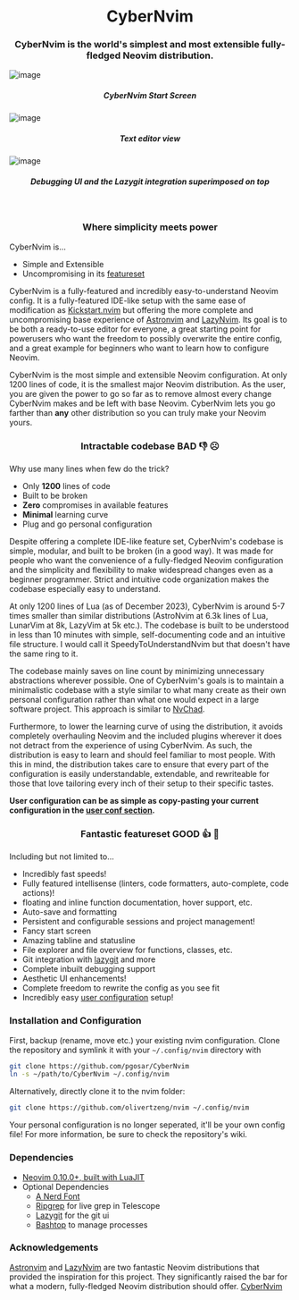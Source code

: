 <h1 align="center">CyberNvim</h1>

<h3 align="center"><b>CyberNvim is the world's simplest and most extensible
fully-fledged Neovim distribution.</b></h3>

![image](https://github.com/olivertzeng/nvim/assets/55164602/15020588-441d-4ddc-aef3-2bf37e0d7ae1)
<h5 align="center"><b>CyberNvim Start Screen</b></h5>

![image](https://github.com/olivertzeng/nvim/assets/55164602/003c1a80-ea0a-4af4-b1bd-5d0b6729b1c5)
<h5 align="center"><b>Text editor view</b></h5>

![image](https://github.com/olivertzeng/nvim/assets/55164602/ef8bb684-9b85-4afe-81c0-d254100d0db1)
<h5 align="center"><b>Debugging UI and the Lazygit integration superimposed on top</b></h5>


</br>
<h3 align="center"><b>Where simplicity meets power</b></h3>

CyberNvim is...

* Simple and Extensible
* Uncompromising in its [featureset](#fantastic-featureset-good--)

CyberNvim is a fully-featured and incredibly easy-to-understand Neovim config.
It is a fully-featured IDE-like setup with the same ease of modification as
[Kickstart.nvim](https://github.com/nvim-lua/kickstart.nvim) but offering the
more complete and uncompromising base experience of
[Astronvim](https://github.com/AstroNvim/AstroNvim/tree/main) and
[LazyNvim](https://github.com/LazyVim/LazyVim).
Its goal is to be both a ready-to-use editor for everyone, a great starting
point for powerusers who want the freedom to possibly overwrite the entire config,
and a great example for beginners who want to learn how to configure Neovim.

CyberNvim is the most simple and extensible Neovim configuration. At only 1200 lines of
code, it is the smallest major Neovim distribution. As the user, you are
given the power to go so far as to remove almost every change CyberNvim makes and be left with base Neovim. CyberNvim lets you go farther than **any** other distribution so you
can truly make your Neovim yours.

<h3 align="center"><b>Intractable codebase BAD 👎 ☹️</b></h3>

Why use many lines when few do the trick?

* Only <b>1200</b> lines of code
* Built to be broken
* <b>Zero</b> compromises in available features
* <b>Minimal</b> learning curve
* Plug and go personal configuration

Despite offering a complete IDE-like feature set, CyberNvim's codebase is simple,
modular, and built to be broken (in a good way). It was made for people
who want the convenience of a fully-fledged Neovim configuration and the
simplicity and flexibility to make widespread changes even as a beginner programmer.
Strict and intuitive code organization makes the codebase especially easy to
understand.

At only 1200 lines of Lua (as of December 2023), CyberNvim is around 5-7 times
smaller than similar distributions (AstroNvim at 6.3k lines of Lua, LunarVim
at 8k, LazyVim at 5k etc.). The codebase is built to be understood in less
than 10 minutes with simple, self-documenting code and an intuitive file
structure. I would call it SpeedyToUnderstandNvim but that doesn't have
the same ring to it.

The codebase mainly saves on line count by minimizing unnecessary
abstractions wherever possible. One of CyberNvim's goals is to maintain a
minimalistic codebase with a style similar to what many create as their own
personal configuration rather than what one would expect in a large
software project. This approach is similar to
[NvChad](https://github.com/NvChad/NvChad/tree/v2.0).

Furthermore, to lower the learning curve of using the distribution, it avoids
completely overhauling Neovim and the included plugins wherever it does not detract
from the experience of using CyberNvim. As such, the distribution is easy to learn
and should feel familiar to most people. With this in mind, the distribution takes
care to ensure that every part of the configuration is easily understandable, extendable,
and rewriteable for those that love tailoring every inch of their setup to their specific tastes.

<b>User configuration can be as simple as copy-pasting your current configuration in the
[user conf section](https://github.com/olivertzeng/nvim/wiki/Configuration#predefined-sections).</b>

<h3 align="center"><b>Fantastic featureset GOOD 👍 🥰</b></h3>

Including but not limited to...

* Incredibly fast speeds!
* Fully featured intellisense (linters, code formatters, auto-complete, code actions)!
* floating and inline function documentation, hover support, etc.
* Auto-save and formatting
* Persistent and configurable sessions and project management!
* Fancy start screen
* Amazing tabline and statusline
* File explorer and file overview for functions, classes, etc.
* Git integration with [lazygit](https://github.com/jesseduffield/lazygit)
and more
* Complete inbuilt debugging support
* Aesthetic UI enhancements!
* Complete freedom to rewrite the config as you see fit
* Incredibly easy [user configuration](https://github.com/olivertzeng/nvim-Configuration) setup!

### Installation and Configuration
First, backup (rename, move etc.) your existing nvim configuration.
Clone the repository and symlink it with your `~/.config/nvim` directory with

``` bash
git clone https://github.com/pgosar/CyberNvim
ln -s ~/path/to/CyberNvim ~/.config/nvim
```

Alternatively, directly clone it to the nvim folder:
```bash
git clone https://github.com/olivertzeng/nvim ~/.config/nvim
```

Your personal configuration is no longer seperated, it'll be your own config file!
For more information, be sure to check the repository's wiki.

### Dependencies

* [Neovim 0.10.0+, built with LuaJIT](https://github.com/neovim/neovim/releases/tag/stable)
* Optional Dependencies
  * [A Nerd Font](https://www.nerdfonts.com/font-downloads)
  * [Ripgrep](https://github.com/BurntSushi/ripgrep) for live grep in Telescope
  * [Lazygit](https://github.com/jesseduffield/lazygit) for the git ui
  * [Bashtop](https://github.com/aristocratos/bashtop) to manage processes


### Acknowledgements

[Astronvim](https://github.com/AstroNvim/AstroNvim/tree/main) and
[LazyNvim](https://github.com/LazyVim/LazyVim) are two fantastic Neovim distributions that provided
the inspiration for this project. They significantly raised the bar for what a modern, fully-fledged
Neovim distribution should offer.
[CyberNvim](https://github.com/pgosar/CyberNvim)

